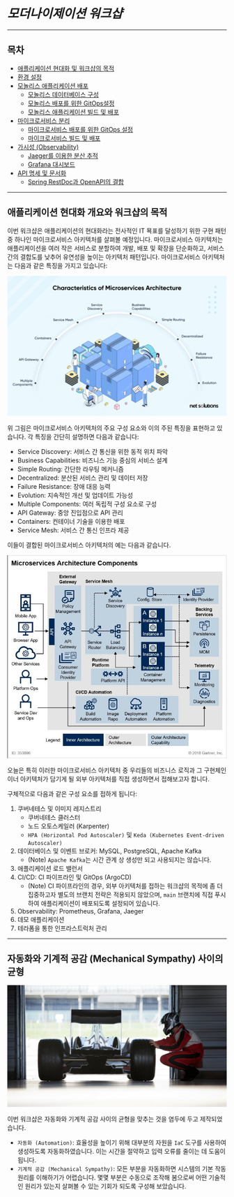 # ***모더나이제이션 워크샵***

---

## 목차

* [애플리케이션 현대화 및 워크샵의 목적](README.md)
* [환경 설정](01-Setup-Environment/01-Provision-Workshop-Environment.md)
* [모놀리스 애플리케이션 배포](02-Deploy-Monolith/00-README.md)
  * [모놀리스 데이터베이스 구성](02-Deploy-Monolith/01-Configure-Monolith-Database.md)
  * [모놀리스 배포를 위한 GitOps설정](02-Deploy-Monolith/02-Configure-GitOps.md)
  * [모놀리스 애플리케이션 빌드 및 배포](02-Deploy-Monolith/03-Build-and-Deploy.md)
* [마이크로서비스 분리](03-Deploy-Microservice/00-README.md)
  * [마이크로서비스 배포를 위한 GitOps 설정](03-Deploy-Microservice/01-Configure-GitOps.md)
  * [마이크로서비스 빌드 및 배포](03-Deploy-Microservice/02-Build-and-Deploy.md)
* [가시성 (Observability)](04-Observability/00-README.md)
  * [Jaeger를 이용한 분산 추적](04-Observability/01-Jaeger.md)
  * [Grafana 대시보드](04-Observability/02-Grafana.md)
* [API 명세 및 문서화](05-API-Documentation/00-README.md)
  * [Spring RestDoc과 OpenAPI의 결합](05-API-Documentation/01-Spring-RestDoc-OpenAPI.md)

---
## 애플리케이션 현대화 개요와 워크샵의 목적

이번 워크샵은 애플리케이션의 현대화라는 전사적인 IT 묙표를 달성하기 위한 구현 패턴 중 하나인 마이크로서비스 아키텍처를 살펴볼 예정입니다. 마이크로서비스 아키텍처는 애플리케이션을 여러 작은 서비스로 분할하여 개발, 배포 및 확장을 단순화하고, 서비스 간의 결합도를 낮추어 유연성을 높이는 아키텍처 패턴입니다. 마이크로서비스 아키텍처는 다음과 같은 특징을 가지고 있습니다:  

![마이크로서비스 아키텍처의 특징적 요소들](../images/Characterstics-of-the-Microservices-architecture.webp "마이크로서비스 아키텍처의 특징적 요소들")

위 그림은 마이크로서비스 아키텍처의 주요 구성 요소와 이의 주된 특징을 표현하고 있습니다. 각 특징을 간단히 설명하면 다음과 같습니다:
* Service Discovery: 서비스 간 통신을 위한 동적 위치 파악
* Business Capabilities: 비즈니스 기능 중심의 서비스 설계
* Simple Routing: 간단한 라우팅 메커니즘
* Decentralized: 분산된 서비스 관리 및 데이터 저장
* Failure Resistance: 장애 대응 능력
* Evolution: 지속적인 개선 및 업데이트 가능성
* Multiple Components: 여러 독립적 구성 요소로 구성
* API Gateway: 중앙 진입점으로 API 관리
* Containers: 컨테이너 기술을 이용한 배포
* Service Mesh: 서비스 간 통신 인프라 제공

이들이 결합된 마이크로서비스 아키텍처의 예는 다음과 같습니다.

![마이크로서비스 아키텍처의 구성 요소](../images/Microserivces-Architecture-Components.png "마이크로서비스 아키텍터 구성 요소")

오늘은 특히 이러한 마이크로서비스 아키텍처 중 우리들의 비즈니스 로직과 그 구현체인 이너 아키텍처가 담기게 될 외부 아키텍처를 직접 생성하면서 접해보고자 합니다.

구체적으로 다음과 같은 구성 요소를 접하게 됩니다:
1. 쿠버네테스 및 이미지 레지스트리
   * 쿠버네테스 클러스터
   * 노드 오토스케일러 (Karpenter)
   * `HPA (Horizontal Pod Autoscaler)` 및 `Keda (Kubernetes Event-driven Autoscaler)`
2. 데이터베이스 및 이벤트 브로커: MySQL, PostgreSQL, Apache Kafka
   * (Note) `Apache Kafka`는 시간 관계 상 생성만 되고 사용되지는 않습니다.
3. 애플리케이션 로드 밸런서
4. CI/CD: CI 파이프라인 및 GitOps (ArgoCD)
   * (Note) CI 파이프라인의 경우, 외부 아키텍처를 접하는 워크샵의 목적에 좀 더 집중하고자 별도의 브랜치 전략은 적용되지 않았으며, `main` 브랜치에 직접 푸시하여 애플리케이션이 배포되도록 설정되어 있습니다.
5. Observability: Prometheus, Grafana, Jaeger
6. 데모 애플리케이션
7. 테라폼을 통한 인프라스트럭처 관리

---

## 자동화와 기계적 공감 (Mechanical Sympathy) 사이의 균형

![Mechanical Sympathy](../images/Mechanical-Sympathy.png "Mechanical Sympathy")

이번 워크샵은 자동화와 기계적 공감 사이의 균형을 맞추는 것을 염두에 두고 제작되었습니다.

* `자동화 (Automation)`: 효율성을 높이기 위해 대부분의 자원을 `IaC` 도구를 사용하여 생성하도록 자동화하였습니다. 이는 시간을 절약하고 입력 오류를 줄이는 데 도움이 됩니다.
* `기계적 공감 (Mechanical Sympathy)`: 모든 부분을 자동화하면 시스템의 기본 작동 원리를 이해하기가 어렵습니다. 몇몇 부분은 수동으로 조작해 봄으로써 어떤 기술적인 원리가 있는지 살펴볼 수 있는 기회가 되도록 구성해 보았습니다.
